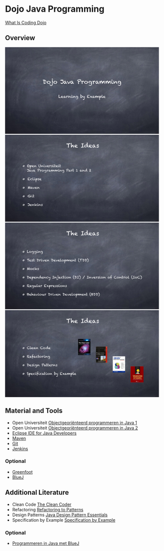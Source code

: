 # Dojo Java Programming

[What Is Coding Dojo](http://codingdojo.org/cgi-bin/index.pl?WhatIsCodingDojo)

## Overview

![Page 1](image/dojo-java-overview/dojo-java-overview.001.png)
![Page 2](image/dojo-java-overview/dojo-java-overview.002.png)
![Page 3](image/dojo-java-overview/dojo-java-overview.003.png)
![Page 4](image/dojo-java-overview/dojo-java-overview.004.png)

## Material and Tools

- Open Universiteit [Objectgeoriënteerd programmeren in Java 1](https://www.ou.nl/web/studieaanbod/home?p_auth=idUNWB7D&p_p_id=storefront_portlet_WAR_storefront&p_p_lifecycle=1&p_p_state=normal&p_p_mode=view&p_p_col_id=column-4&p_p_col_count=1&_storefront_portlet_WAR_storefront__spage=%2FSelectProd.do%3FprodId%3D3548&_storefront_portlet_WAR_storefront_prodId=3548&_storefront_portlet_WAR_storefront__sorig=%2FCatalogShowProdDetailsPage.do)
- Open Universiteit [Objectgeoriënteerd programmeren in Java 2](https://www.ou.nl/web/studieaanbod/home?p_auth=idUNWB7D&p_p_id=storefront_portlet_WAR_storefront&p_p_lifecycle=1&p_p_state=normal&p_p_mode=view&p_p_col_id=column-4&p_p_col_count=1&_storefront_portlet_WAR_storefront__spage=%2FSelectProd.do%3Fname%3DObjectgeori%C3%ABnteerd+programmeren+in+Java+2%26prodId%3D3549&_storefront_portlet_WAR_storefront_name=Objectgeori%C3%ABnteerd+programmeren+in+Java+2&_storefront_portlet_WAR_storefront_prodId=3549&_storefront_portlet_WAR_storefront__sorig=%2FCatalogShowProdsPage.do%3FnumberOfProds%3D10%26offset%3D10)
- [Eclipse IDE for Java Developers](http://www.eclipse.org/downloads/)
- [Maven](https://maven.apache.org/)
- [Git](https://git-scm.com/)
- [Jenkins](https://jenkins-ci.org/)

### Optional

- [Greenfoot](http://www.greenfoot.org/)
- [BlueJ](http://www.bluej.org/)


## Additional Literature

- Clean Code [The Clean Coder](http://www.amazon.com/Clean-Coder-Conduct-Professional-Programmers/dp/0137081073/ref=sr_1_1?ie=UTF8&qid=1447677970&sr=8-1&keywords=the+clean+coder)
- Refactoring [Refactoring to Patterns](http://www.amazon.com/Refactoring-Patterns-Joshua-Kerievsky/dp/0321213351/ref=sr_1_1?ie=UTF8&qid=1447678036&sr=8-1&keywords=Refactoring+to+Patterns)
- Design Patterns [Java Design Pattern Essentials](http://www.amazon.com/Java-Design-Pattern-Essentials-Second/dp/0956575846/ref=sr_1_1?s=books&ie=UTF8&qid=1447678071&sr=1-1&keywords=java+design+pattern+essentials&pebp=1447678083308&perid=0RZ62SZJCD638Y9BF0A4)
- Specification by Example [Specification by Example](http://www.amazon.com/Specification-Example-Successful-Deliver-Software/dp/1617290084/ref=sr_1_1?s=books&ie=UTF8&qid=1447678108&sr=1-1&keywords=specification+by+example)

### Optional

- [Programmeren in Java met BlueJ](http://www.bol.com/nl/p/programmeren-in-java-met-bluej/9200000005537384/)
